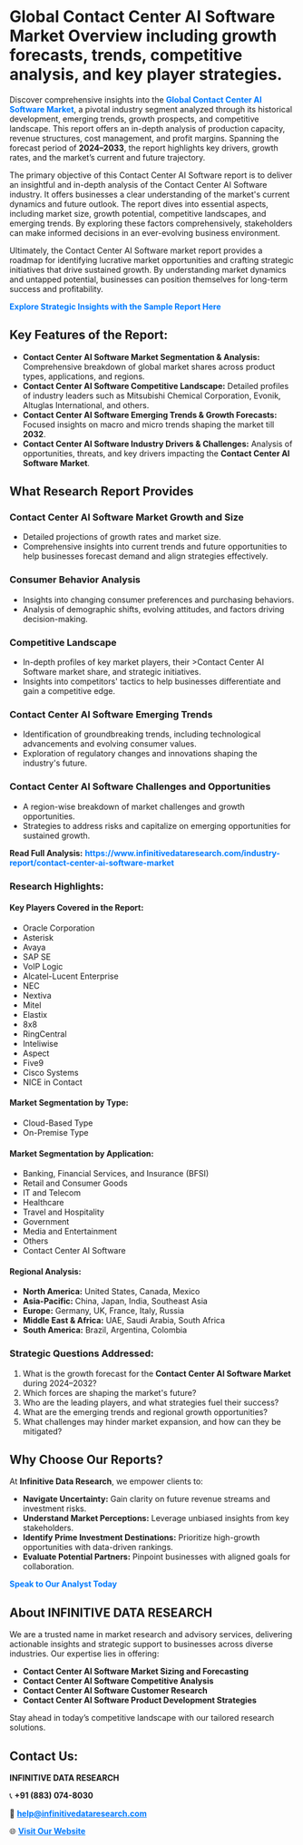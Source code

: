 <h1>Global Contact Center AI Software Market Overview including growth forecasts, trends, competitive analysis, and key player strategies.</h1>
<p>
Discover comprehensive insights into the 
<a href="https://www.infinitivedataresearch.com/industry-report/contact-center-ai-software-market" rel="dofollow" style="color: #007BFF; text-decoration: none;"><strong>Global Contact Center AI Software Market</strong></a>, a pivotal industry segment analyzed through its historical development, emerging trends, growth prospects, and competitive landscape. This report offers an in-depth analysis of production capacity, revenue structures, cost management, and profit margins. Spanning the forecast period of <strong>2024–2033</strong>, the report highlights key drivers, growth rates, and the market’s current and future trajectory.
</p>
<p>
The primary objective of this Contact Center AI Software report is to deliver an insightful and in-depth analysis of the Contact Center AI Software industry. It offers businesses a clear understanding of the market's current dynamics and future outlook. The report dives into essential aspects, including market size, growth potential, competitive landscapes, and emerging trends. By exploring these factors comprehensively, stakeholders can make informed decisions in an ever-evolving business environment.
</p>
<p>
Ultimately, the Contact Center AI Software market report provides a roadmap for identifying lucrative market opportunities and crafting strategic initiatives that drive sustained growth. By understanding market dynamics and untapped potential, businesses can position themselves for long-term success and profitability.
</p>
<p>
<a href="https://www.infinitivedataresearch.com/request-sample/reportId=102535" style="color: #007BFF; text-decoration: none;"><strong>Explore Strategic Insights with the Sample Report Here</strong></a>
</p>

<h2>Key Features of the Report:</h2>
<ul>
<li><strong>Contact Center AI Software Market Segmentation & Analysis:</strong> Comprehensive breakdown of global market shares across product types, applications, and regions.</li>
<li><strong>Contact Center AI Software Competitive Landscape:</strong> Detailed profiles of industry leaders such as Mitsubishi Chemical Corporation, Evonik, Altuglas International, and others.</li>
<li><strong>Contact Center AI Software Emerging Trends & Growth Forecasts:</strong> Focused insights on macro and micro trends shaping the market till <strong>2032</strong>.</li>
<li><strong>Contact Center AI Software Industry Drivers & Challenges:</strong> Analysis of opportunities, threats, and key drivers impacting the <strong>Contact Center AI Software Market</strong>.</li>
</ul>

<h2>What Research Report Provides</h2>
<h3>Contact Center AI Software Market Growth and Size</h3>
<ul>
<li>Detailed projections of growth rates and market size.</li>
<li>Comprehensive insights into current trends and future opportunities to help businesses forecast demand and align strategies effectively.</li>
</ul>

<h3>Consumer Behavior Analysis</h3>
<ul>
<li>Insights into changing consumer preferences and purchasing behaviors.</li>
<li>Analysis of demographic shifts, evolving attitudes, and factors driving decision-making.</li>
</ul>

<h3>Competitive Landscape</h3>
<ul>
<li>In-depth profiles of key market players, their >Contact Center AI Software market share, and strategic initiatives.</li>
<li>Insights into competitors' tactics to help businesses differentiate and gain a competitive edge.</li>
</ul>

<h3>Contact Center AI Software Emerging Trends</h3>
<ul>
<li>Identification of groundbreaking trends, including technological advancements and evolving consumer values.</li>
<li>Exploration of regulatory changes and innovations shaping the industry's future.</li>
</ul>

<h3>Contact Center AI Software Challenges and Opportunities</h3>
<ul>
<li>A region-wise breakdown of market challenges and growth opportunities.</li>
<li>Strategies to address risks and capitalize on emerging opportunities for sustained growth.</li>
</ul>
<p><strong>Read Full Analysis:</strong> <a href="https://www.infinitivedataresearch.com/industry-report/contact-center-ai-software-market" rel="dofollow" style="color: #007BFF; text-decoration: none;"><strong>https://www.infinitivedataresearch.com/industry-report/contact-center-ai-software-market</strong></a></p>
<h3>Research Highlights:</h3>
<h4>Key Players Covered in the Report:</h4>
<ul><li>Oracle Corporation</li><li>Asterisk</li><li>Avaya</li><li>SAP SE</li><li>VoIP Logic</li><li>Alcatel-Lucent Enterprise</li><li>NEC</li><li>Nextiva</li><li>Mitel</li><li>Elastix</li><li>8x8</li><li>RingCentral</li><li>Inteliwise</li><li>Aspect</li><li>Five9</li><li>Cisco Systems</li><li>NICE in Contact</li></ul>
<h4>Market Segmentation by Type:</h4>
<ul><li>Cloud-Based Type</li><li>On-Premise Type</li></ul>
<h4>Market Segmentation by Application:</h4>
<ul><li>Banking, Financial Services, and Insurance (BFSI)</li><li>Retail and Consumer Goods</li><li>IT and Telecom</li><li>Healthcare</li><li>Travel and Hospitality</li><li>Government</li><li>Media and Entertainment</li><li>Others</li><li>Contact Center AI Software</li></ul>

<h4>Regional Analysis:</h4>
<ul>
<li><strong>North America:</strong> United States, Canada, Mexico</li>
<li><strong>Asia-Pacific:</strong> China, Japan, India, Southeast Asia</li>
<li><strong>Europe:</strong> Germany, UK, France, Italy, Russia</li>
<li><strong>Middle East & Africa:</strong> UAE, Saudi Arabia, South Africa</li>
<li><strong>South America:</strong> Brazil, Argentina, Colombia</li>
</ul>

<h3>Strategic Questions Addressed:</h3>
<ol>
<li>What is the growth forecast for the <strong>Contact Center AI Software Market</strong> during 2024–2032?</li>
<li>Which forces are shaping the market's future?</li>
<li>Who are the leading players, and what strategies fuel their success?</li>
<li>What are the emerging trends and regional growth opportunities?</li>
<li>What challenges may hinder market expansion, and how can they be mitigated?</li>
</ol>

<h2>Why Choose Our Reports?</h2>
<p>At <strong>Infinitive Data Research</strong>, we empower clients to:</p>
<ul>
<li><strong>Navigate Uncertainty:</strong> Gain clarity on future revenue streams and investment risks.</li>
<li><strong>Understand Market Perceptions:</strong> Leverage unbiased insights from key stakeholders.</li>
<li><strong>Identify Prime Investment Destinations:</strong> Prioritize high-growth opportunities with data-driven rankings.</li>
<li><strong>Evaluate Potential Partners:</strong> Pinpoint businesses with aligned goals for collaboration.</li>
</ul>
<p><a href="https://www.infinitivedataresearch.com/industry-report/contact-center-ai-software-market" rel="dofollow" style="color: #007BFF; text-decoration: none;"><strong>Speak to Our Analyst Today</strong></a></p>

<h2>About INFINITIVE DATA RESEARCH</h2>
<p>We are a trusted name in market research and advisory services, delivering actionable insights and strategic support to businesses across diverse industries. Our expertise lies in offering:</p>
<ul>
<li><strong>Contact Center AI Software Market Sizing and Forecasting</strong></li>
<li><strong>Contact Center AI Software Competitive Analysis</strong></li>
<li><strong>Contact Center AI Software Customer Research</strong></li>
<li><strong>Contact Center AI Software Product Development Strategies</strong></li>
</ul>
<p>Stay ahead in today’s competitive landscape with our tailored research solutions.</p>

<h2>Contact Us:</h2>
<p><strong>INFINITIVE DATA RESEARCH</strong></p>
<p>📞 <strong>+91 (883) 074-8030</strong></p>
<p>📧 <strong><a href="mailto:help@infinitivedataresearch.com" style="color: #007BFF;">help@infinitivedataresearch.com</a></strong></p>
<p>🌐 <strong><a href="https://www.infinitivedataresearch.com" rel="dofollow" style="color: #007BFF;">Visit Our Website</a></strong></p>